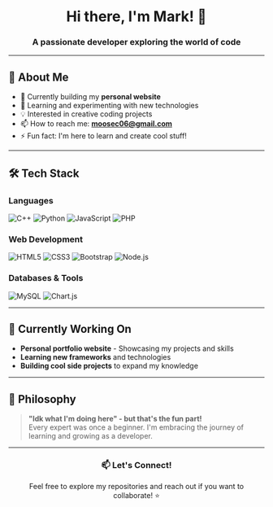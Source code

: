 <h1 align="center">Hi there, I'm Mark! 👋</h1>
<h3 align="center">A passionate developer exploring the world of code</h3>

---

## 🚀 About Me

- 🔭 Currently building my **personal website**
- 🌱 Learning and experimenting with new technologies  
- 💡 Interested in creative coding projects
- 📫 How to reach me: **moosec06@gmail.com**
- ⚡ Fun fact: I'm here to learn and create cool stuff!

---

## 🛠️ Tech Stack

### **Languages**
![C++](https://img.shields.io/badge/C++-00599C?style=for-the-badge&logo=c%2B%2B&logoColor=white)
![Python](https://img.shields.io/badge/Python-3776AB?style=for-the-badge&logo=python&logoColor=white)
![JavaScript](https://img.shields.io/badge/JavaScript-F7DF1E?style=for-the-badge&logo=javascript&logoColor=black)
![PHP](https://img.shields.io/badge/PHP-777BB4?style=for-the-badge&logo=php&logoColor=white)

### **Web Development**
![HTML5](https://img.shields.io/badge/HTML5-E34F26?style=for-the-badge&logo=html5&logoColor=white)
![CSS3](https://img.shields.io/badge/CSS3-1572B6?style=for-the-badge&logo=css3&logoColor=white)
![Bootstrap](https://img.shields.io/badge/Bootstrap-7952B3?style=for-the-badge&logo=bootstrap&logoColor=white)
![Node.js](https://img.shields.io/badge/Node.js-339933?style=for-the-badge&logo=nodedotjs&logoColor=white)

### **Databases & Tools**
![MySQL](https://img.shields.io/badge/MySQL-4479A1?style=for-the-badge&logo=mysql&logoColor=white)
![Chart.js](https://img.shields.io/badge/Chart.js-FF6384?style=for-the-badge&logo=chartdotjs&logoColor=white)

---

## 💼 Currently Working On

- **Personal portfolio website** - Showcasing my projects and skills
- **Learning new frameworks** and technologies
- **Building cool side projects** to expand my knowledge

---

## 🎯 Philosophy

> **"Idk what I'm doing here" - but that's the fun part!**  
> Every expert was once a beginner. I'm embracing the journey of learning and growing as a developer.

---

<div align="center">
  
  ### 📫 Let's Connect!
  
  Feel free to explore my repositories and reach out if you want to collaborate! ⭐

</div>
